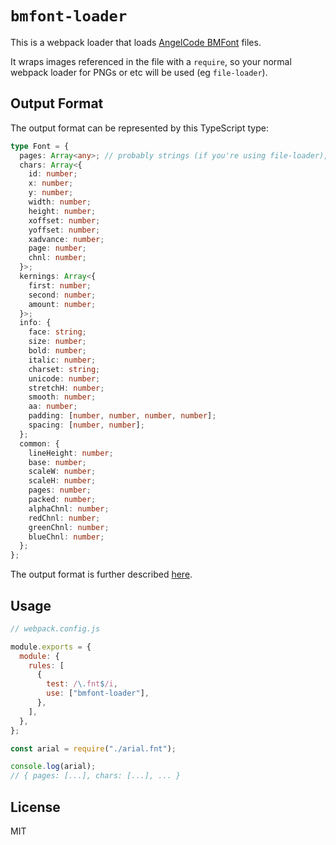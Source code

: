 # `bmfont-loader`

This is a webpack loader that loads [AngelCode BMFont](http://www.angelcode.com/products/bmfont/) files.

It wraps images referenced in the file with a `require`, so your normal webpack loader for PNGs or etc will be used (eg `file-loader`).

## Output Format

The output format can be represented by this TypeScript type:

```ts
type Font = {
  pages: Array<any>; // probably strings (if you're using file-loader), but could be anything
  chars: Array<{
    id: number;
    x: number;
    y: number;
    width: number;
    height: number;
    xoffset: number;
    yoffset: number;
    xadvance: number;
    page: number;
    chnl: number;
  }>;
  kernings: Array<{
    first: number;
    second: number;
    amount: number;
  }>;
  info: {
    face: string;
    size: number;
    bold: number;
    italic: number;
    charset: string;
    unicode: number;
    stretchH: number;
    smooth: number;
    aa: number;
    padding: [number, number, number, number];
    spacing: [number, number];
  };
  common: {
    lineHeight: number;
    base: number;
    scaleW: number;
    scaleH: number;
    pages: number;
    packed: number;
    alphaChnl: number;
    redChnl: number;
    greenChnl: number;
    blueChnl: number;
  };
};
```

The output format is further described [here](https://github.com/mattdesl/bmfont2json/wiki/JsonSpec).

## Usage

```js
// webpack.config.js

module.exports = {
  module: {
    rules: [
      {
        test: /\.fnt$/i,
        use: ["bmfont-loader"],
      },
    ],
  },
};
```

```js
const arial = require("./arial.fnt");

console.log(arial);
// { pages: [...], chars: [...], ... }
```

## License

MIT
